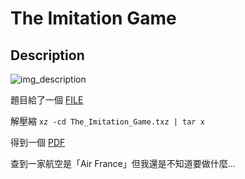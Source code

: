 # The Imitation Game

## Description

![img_description](img/img_TheImitationGame_1.png)

題目給了一個 [FILE](The_Imitation_Game.txz)

解壓縮 `xz -cd The_Imitation_Game.txz | tar x`

得到一個 [PDF](The_Imitation_Game/The_Imitation_Game.pdf)

查到一家航空是「Air France」但我還是不知道要做什麼...

